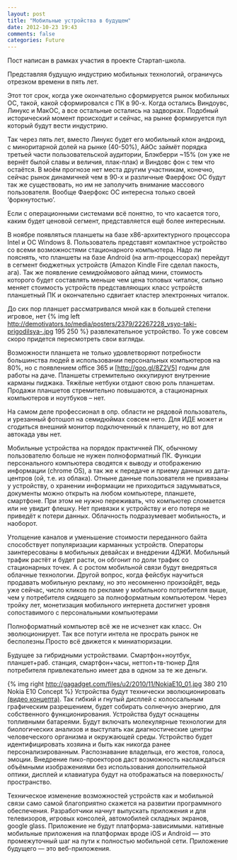```yaml
---
layout: post
title: "Мобильные устройства в будущем"
date: 2012-10-23 19:43
comments: false
categories: Future
---
```

Пост написан в рамках участия в проекте Стартап-школа.

Представляя будущую индустрию мобильных технологий, ограничусь отрезком времени в пять лет.

Этот тот срок, когда уже окончательно сформируется рынок мобильных ОС, такой, какой сформировался с ПК в 90-х. Когда остались Виндоувс, Линукс и МакОС, а все остальные остались на задворках. Подобный исторический момент происходит и сейчас, на рынке формируется пул который будут вести индустрию.
<!-- more -->

Так через пять лет, вместо Линукс будет его мобильный клон андроид, с миноритарной долей на рынке (40-50%), АйОс займёт порядка третьей части пользовательской аудитории, Блэкберри ~15% (он уже не вернёт былой славы и величия, плак-плак)  и Виндовс фон с тем что остаётся. В моём прогнозе нет места другим участникам, конечно, сейчас рынок динамичней чем в 90-х и различные Фаерфокс ОС будут так же существовать, но им не заполучить внимание массового пользователя. Вообще Фаерфокс ОС интересна только своей ‘форкнутостью’.

Если с операционными системами всё понятно, то что касается того, каким будет ценовой сегмент, представляется ещё более интересным. 

В ноябре появляться планшеты на базе x86-архитектурного процессора Intel и ОС Windows 8. Пользователь представят компактное устройство со всеми возможностями стационарного компьютера. Надо ли пояснять, что планшеты на базе Android (на arm-процессорах) перейдут в сегмент бюджетных устройств (Amazon Kindle Fire сделал пакость, ага). Так же появление семидюймового айпад мини, стоимость которого будет составлять меньше чем цена топовых читалок, сильно меняет стоимость устройств представляющих класс устройств планшетный ПК и окончательно сдвигает кластер электронных читалок.

До сих пор планшет рассматривался мной как в большей степени игровое, нет 
{% img left http://demotivators.to/media/posters/2379/22267228_vsyo-taki-prigodilsya-.jpg 195 250 %}
развлекательное устройство. То уже совсем скоро придется пересмотреть свои взгляды.

Возможности планшета не только удовлетворяют потребности большинства людей в использовании персональных компьютеров на 80%, но с появлением office 365 и [http://goo.gl/8Z2V5] годны для работы на даче.
Планшеты стремительно оккупируют внутренние карманы пиджака.
Тяжёлые нетбуки отдают свою роль планшетам. Продажи планшетов стремительно повышаются, а стационарных компьютеров и ноутбуков – нет. 

На самом деле профессионал в опр. области не рядовой пользователь, и урезанный фотошоп на семидюймах совсем нето. Для ИДЕ может и сгодиться внешний монитор подключенный к планшету, но вот для автокада увы нет. 

Мобильные устройства на порядок практичней ПК, обычному пользователю больше не нужен полноформатный ПК. Функции персонального компьютера сводятся к выводу и отображению информации (chrome OS), а так же к передаче и приему данных из дата-центров (ой, т.е. из облака). Отныне данные пользователя не привязаны у устройству, о хранении информации не приходиться задумываться, документы можно открыть на любом компьютере, планшете, смартфоне. При этом не нужно переживать, что компьютер сломается или не увидит флешку. Нет привязки к устройству и его потеря не приведёт к потери данных.
Облачность подразумевает мобильность, и наоборот.

Утолщение каналов и уменьшение стоимости переданного байта способствует популяризации карманных устройств. Операторы заинтересованы в мобильных девайсах и внедрении 4ДЖИ. Мобильный трафик растёт и будет расти, он обгонит по доли трафик со стационарных точек. А с ростом мобильной связи будут внедряться облачные технологии. 
Другой вопрос, когда фейсбук научиться продавать мобильную рекламу, но это несомненно произойдёт, ведь уже сейчас, число кликов по рекламе у мобильного потребителя выше, чем у потребителя сидящего за полноформатным компьютером.
Через тройку лет, монетизация мобильного интернета достигнет уровня сопоставимого с персональными компьютерами

Полноформатный компьютер всё же не исчезнет как класс. Он эволюционирует. Так все потуги интела не просрать рынок не бесполезны.Просто всё движется к миниатюризации.

Будущее за гибридными устройствами. Смартфон+ноутбук, планшет+раб. станция,  смартфон+часы, неттоп+тв-тюнер Для потребителя привлекательно имеет два в одном за те же деньги.

{% img right http://gagadget.com/files/u2/2010/11/NokiaE10_01.jpg 380 210 Nokia E10 Concept %}
Устройства будут технически эволюционировать [(видео концепта)]. Так гибкий и гнутый дисплей с колоссальным графическим разрешением, будет собирать солнечную энергию, для собственного функционирования. Устройства будут оснащены топливными батареями. Будут включать молекулярные технологии для биологических анализов и выступать как диагностические центры человеческого организма и окружающей среды. Устройство будет идентифицировать хозяина и быть как никогда ранее персонализированным. Распознавание владельца, его жестов, голоса, эмоции.
Внедрение пико-проекторов даст возможность наслаждаться объёмными изображениями без использования дополнительной оптики, дисплей и клавиатура будут на отображаться на поверхность/пространство.

Техническое изменение возможностей устройств как и мобильной связи само самой благоприятно скажется  на развитии программного обеспечения. Разработчики начнут выпускать приложения и для телевизоров, игровых консолей, автомобилей складных экранов, google glass. Приложение не будут платформа-зависимыми. нативные мобильные приложения на платформах вроде iOS и Android — это промежуточный шаг на пути к полностью мобильной сети. Приложение будущего — это веб-приложения.

[(видео концепта)]: http://youtu.be/IX-gTobCJHs
[http://goo.gl/8Z2V5]:http://goo.gl/8Z2V5